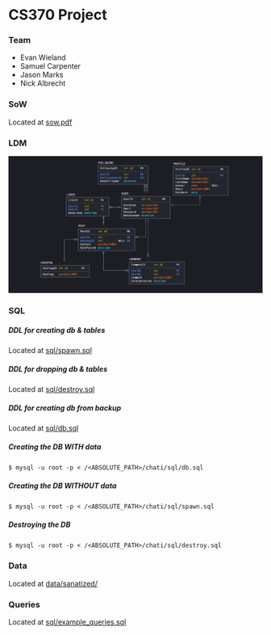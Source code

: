 # CS370 Project

### Team
* Evan Wieland
* Samuel Carpenter
* Jason Marks
* Nick Albrecht

### SoW
Located at [sow.pdf](sow.pdf)

### LDM
![ERD](LDM.png)

### SQL
##### DDL for creating db & tables
Located at [sql/spawn.sql](sql/spawn.sql)

##### DDL for dropping db & tables
Located at [sql/destroy.sql](sql/destroy.sql)

##### DDL for creating db from backup
Located at [sql/db.sql](sql/db.sql)

##### Creating the DB WITH data
`$ mysql -u root -p < /<ABSOLUTE_PATH>/chati/sql/db.sql`

##### Creating the DB WITHOUT data
`$ mysql -u root -p < /<ABSOLUTE_PATH>/chati/sql/spawn.sql`

##### Destroying the DB
`$ mysql -u root -p < /<ABSOLUTE_PATH>/chati/sql/destroy.sql`

### Data
Located at [data/sanatized/](data/sanatized/)

### Queries
Located at [sql/example_queries.sql](sql/example_queries.sql)
